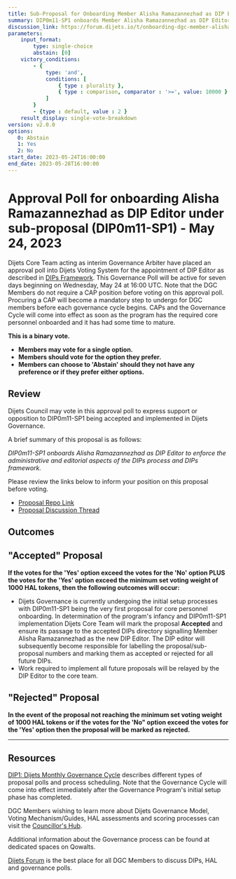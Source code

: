 ```yaml
---
title: Sub-Proposal for Onboarding Member Alisha Ramazannezhad as DIP Editor - May 24, 2023
summary: DIP0m11-SP1 onboards Member Alisha Ramazannezhad as DIP Editor to enforce the administrative and editorial aspects of the DIPs process and the DIPs framework.
discussion_link: https://forum.dijets.io/t/onboarding-dgc-member-alisha-ramazannezhad-as-dip-editor-under-dip0m11-sp1/28
parameters:
    input_format:
        type: single-choice
        abstain: [0]
    victory_conditions:
        - {
            type: 'and',
            conditions: [
                { type : plurality },
                { type : comparison, comparator : '>=', value: 10000 }
            ]
        }
        - {type : default, value : 2 }
    result_display: single-vote-breakdown
version: v2.0.0
options:
   0: Abstain
   1: Yes
   2: No
start_date: 2023-05-24T16:00:00
end_date: 2023-05-28T16:00:00
---
```

# Approval Poll for onboarding Alisha Ramazannezhad as DIP Editor under sub-proposal (DIP0m11-SP1) - May 24, 2023

Dijets Core Team acting as interim Governance Arbiter have placed an approval poll into Dijets Voting System for the appointment of DIP Editor as described in [DIPs Framework](https://github.com/Dijets-Inc/dips/blob/master/DIP0/dip0.md#dip0m9-dip-editor-role). This Governance Poll will be active for seven days beginning on Wednesday, May 24 at 16:00 UTC. Note that the DGC Members do not require a CAP position before voting on this approval poll. Procuring a CAP will become a mandatory step to undergo for DGC members before each governance cycle begins. CAPs and the Governance Cycle will come into effect as soon as the program has the required core personnel onboarded and it has had some time to mature.

**This is a binary vote.**
- **Members may vote for a single option.**
- **Members should vote for the option they prefer.**
- **Members can choose to 'Abstain' should they not have any preference or if they prefer either options.**

## Review

Dijets Council may vote in this approval poll to express support or opposition to DIP0m11-SP1 being accepted and implemented in Dijets Governance.

A brief summary of this proposal is as follows:

*DIP0m11-SP1 onboards Alisha Ramazannezhad as DIP Editor to enforce the administrative and editorial aspects of the DIPs process and DIPs framework.*

Please review the links below to inform your position on this proposal before voting.
* [Proposal Repo Link](https://github.com/Dijets-Inc/dips/blob/master/DIP0/DIP0m11-Subproposals/DIP0m11-SP1.md)
* [Proposal Discussion Thread](https://forum.dijets.io/t/onboarding-dgc-member-alisha-ramazannezhad-as-dip-editor-under-dip0m11-sp1/28)

## Outcomes

## "Accepted" Proposal

**If the votes for the 'Yes' option exceed the votes for the 'No' option PLUS the votes for the 'Yes' option exceed the minimum set voting weight of 1000 HAL tokens, then the following outcomes will occur:**
* Dijets Governance is currently undergoing the initial setup processes with DIP0m11-SP1 being the very first proposal for core personnel onboarding. In determination of the program's infancy and DIP0m11-SP1 implementation Dijets Core Team will mark the proposal **Accepted** and ensure its passage to the accepted DIPs directory signalling Member Alisha Ramazannezhad as the new DIP Editor. The DIP editor will subsequently become responsible for labelling the proposal/sub-proposal numbers and marking them as accepted or rejected for all future DIPs.
* Work required to implement all future proposals will be relayed by the DIP Editor to the core team.

## "Rejected" Proposal

**In the event of the proposal not reaching the minimum set voting weight of 1000 HAL tokens or if the votes for the 'No" option exceed the votes for the 'Yes' option then the proposal will be marked as rejected.**

---

## Resources

[DIP1: Dijets Monthly Governance Cycle](https://dips.dijets.io/dips/details/DIP1) describes different types of proposal polls and process scheduling. Note that the Governance Cycle will come into effect immediately after the Governance Program's initial setup phase has completed.

DGC Members wishing to learn more about Dijets Governance Model, Voting Mechanism/Guides, HAL assessments and scoring processes can visit the  [Councillor's Hub](https://core-council.dijets.io).

Additional information about the Governance process can be found at dedicated spaces on Qowalts.

[Dijets Forum](https://forum.dijets.io) is the best place for all DGC Members to discuss DIPs, HAL and governance polls.
